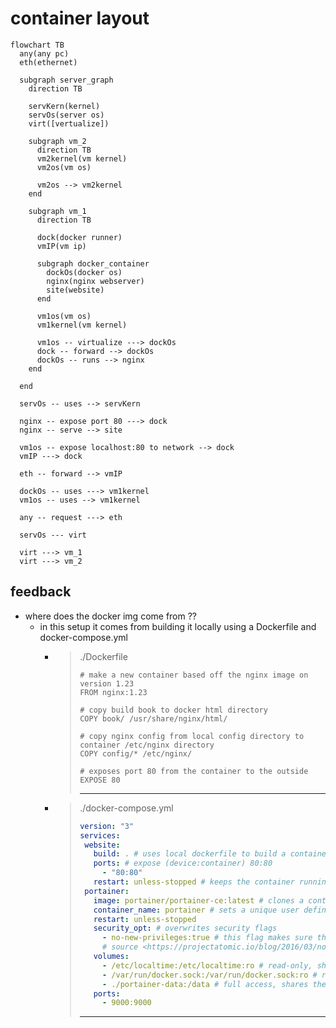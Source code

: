 # container layout

```mermaid
flowchart TB
  any(any pc)
  eth(ethernet)

  subgraph server_graph
    direction TB

    servKern(kernel)
    servOs(server os)
    virt([vertualize])

    subgraph vm_2
      direction TB
      vm2kernel(vm kernel)
      vm2os(vm os)

      vm2os --> vm2kernel
    end

    subgraph vm_1
      direction TB

      dock(docker runner)
      vmIP(vm ip)

      subgraph docker_container
        dockOs(docker os)
        nginx(nginx webserver)
        site(website)
      end

      vm1os(vm os)
      vm1kernel(vm kernel)

      vm1os -- virtualize ---> dockOs
      dock -- forward --> dockOs
      dockOs -- runs --> nginx
    end

  end

  servOs -- uses --> servKern

  nginx -- expose port 80 ---> dock
  nginx -- serve --> site

  vm1os -- expose localhost:80 to network --> dock
  vmIP ---> dock

  eth -- forward --> vmIP

  dockOs -- uses ---> vm1kernel
  vm1os -- uses --> vm1kernel

  any -- request ---> eth

  servOs --- virt

  virt ---> vm_1
  virt ---> vm_2

```

## feedback

- where does the docker img come from ??
  - in this setup it comes from building it locally using a Dockerfile and docker-compose.yml
    - > ./Dockerfile
      >
      >```docker
      ># make a new container based off the nginx image on version 1.23
      >FROM nginx:1.23
      >
      ># copy build book to docker html directory
      >COPY book/ /usr/share/nginx/html/
      >
      ># copy nginx config from local config directory to container /etc/nginx directory
      >COPY config/* /etc/nginx/
      >
      ># exposes port 80 from the container to the outside
      >EXPOSE 80
      >
      >```
      >
      >---
    - > ./docker-compose.yml
      >
      >```yaml
      >version: "3"
      >services:
      >  website:
      >    build: . # uses local dockerfile to build a container
      >    ports: # expose (device:container) 80:80
      >      - "80:80"
      >    restart: unless-stopped # keeps the container running until it is manually stopped
      >  portainer:
      >    image: portainer/portainer-ce:latest # clones a container from docker-hub from user: "portainer" named: "portainer-ce" using the "latest" tag
      >    container_name: portainer # sets a unique user defined name
      >    restart: unless-stopped
      >    security_opt: # overwrites security flags
      >      - no-new-privileges:true # this flag makes sure that the current process or any of its children do not change or gain other capabilities
      >      # source <https://projectatomic.io/blog/2016/03/no-new-privs-docker/>
      >    volumes:
      >      - /etc/localtime:/etc/localtime:ro # read-only, share the time of the host with the container
      >      - /var/run/docker.sock:/var/run/docker.sock:ro # read-only, share the docker network socket of the host with the container
      >      - ./portainer-data:/data # full access, shares the data from the local folder "./portainer-data" with the directory "/data"
      >    ports:
      >      - 9000:9000
      >```
      >
      >---
